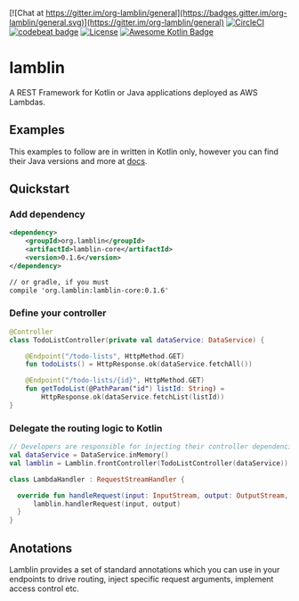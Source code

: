 [![Chat at https://gitter.im/org-lamblin/general](https://badges.gitter.im/org-lamblin/general.svg)](https://gitter.im/org-lamblin/general)
[![CircleCI](https://circleci.com/gh/BorislavShekerov/lamblin.svg?style=shield)](https://circleci.com/gh/BorislavShekerov/lamblin)
[![codebeat badge](https://codebeat.co/badges/23c4a019-76f3-4999-af29-66a9fd188d19)](https://codebeat.co/projects/github-com-borislavshekerov-lamblin-master)
[![License](https://img.shields.io/badge/License-Apache%202.0-blue.svg)](https://opensource.org/licenses/Apache-2.0)
[![Awesome Kotlin Badge](https://kotlin.link/awesome-kotlin.svg)](https://github.com/KotlinBy/awesome-kotlin)

# lamblin
A REST Framework for Kotlin or Java applications deployed as AWS Lambdas.

## Examples
This examples to follow are in written in Kotlin only, however you can find their Java versions and more at [docs](http://lamblin.org).

## Quickstart

### Add dependency

```xml
<dependency>
    <groupId>org.lamblin</groupId>
    <artifactId>lamblin-core</artifactId>
    <version>0.1.6</version>
</dependency>

// or gradle, if you must
compile 'org.lamblin:lamblin-core:0.1.6'
```


### Define your controller
```kotlin
@Controller
class TodoListController(private val dataService: DataService) {

    @Endpoint("/todo-lists", HttpMethod.GET)
    fun todoLists() = HttpResponse.ok(dataService.fetchAll())

    @Endpoint("/todo-lists/{id}", HttpMethod.GET)
    fun getTodoList(@PathParam("id") listId: String) =
        HttpResponse.ok(dataService.fetchList(listId))
}
```

### Delegate the routing logic to Kotlin
```kotlin
// Developers are responsible for injecting their controller dependencies
val dataService = DataService.inMemory()
val lamblin = Lamblin.frontController(TodoListController(dataService))

class LambdaHandler : RequestStreamHandler {

  override fun handleRequest(input: InputStream, output: OutputStream, p2: Context) {
      lamblin.handlerRequest(input, output)
  }
}
```

## Anotations

Lamblin provides a set of standard annotations which you can use in your endpoints to drive routing, inject specific request arguments, implement access control etc.


